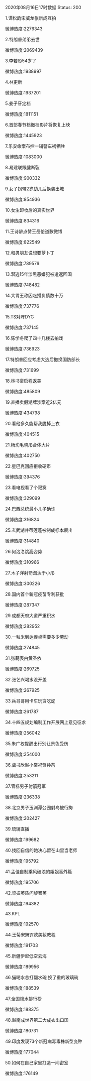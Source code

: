 2020年08月16日17时数据
Status: 200

1.谭松韵宋威龙张新成互拍

微博热度:2276343

2.特朗普弟弟去世

微博热度:2069439

3.李若彤54岁了

微博热度:1938997

4.林更新

微博热度:1937201

5.姜子牙定档

微博热度:1811151

6.首部春节档撤档影片将恢复上映

微博热度:1445923

7.乐安命案布控一辅警车祸牺牲

微博热度:1083000

8.易建联跟腱断裂

微博热度:900332

9.女子拐带2岁幼儿后换装出城

微博热度:854936

10.女生卸妆后的真实世界

微博热度:834316

11.王诗龄点赞王岳伦道歉微博

微博热度:822549

12.和男朋友说想要萝卜丁

微博热度:789576

13.潜逃15年涉黑恶嫌犯被遣返回国

微博热度:748482

14.大胃王称因吃播负债数十万

微博热度:737776

15.TS对阵DYG

微博热度:737145

16.陈学冬爬了四十几楼去拍戏

微博热度:736923

17.特朗普回应考虑大选后撤换国防部长

微博热度:731699

18.林书豪启程返美

微博热度:485809

19.直播卖假潮牌涉案近2亿元

微博热度:434798

20.看他多久能帮我脱掉上衣

微博热度:404515

21.杨玏毛晓彤合体大片

微博热度:402750

22.星巴克回应拒收硬币

微博热度:394376

23.看电视看了个寂寞

微博热度:329099

24.巴西总统最小儿子确诊

微博热度:316824

25.玄武湖并蒂莲蓬被制成标本展出

微博热度:314840

26.何洛洛跳高姿势

微博热度:310966

27.木子洋射箭淘汰于小彤

微博热度:300226

28.国内首个新冠疫苗专利获批

微博热度:287347

29.成都天府大道严重积水

微博热度:282952

30.一粒米到达餐桌需要多少劳动

微博热度:274845

31.张萌表白黄圣依

微博热度:269725

32.张艺兴喝水没开盖

微博热度:267925

33.兵哥哥用卡车玩贪吃蛇

微博热度:261787

34.十四五规划编制工作开展网上意见征求

微博热度:256042

35.朱广权提醒出行别让景色受伤

微博热度:254000

36.虞书欣赵小棠祝贺孙芮

微博热度:253211

37.管栎男子射箭冠军

微博热度:236338

38.北京男子玉渊潭公园射鸟被行拘

微博热度:202427

39.琉璃直播

微博热度:199682

40.找回自信的她决心留在山里当老师

微博热度:195792

41.孟佳自制乘风破浪的姐姐番外篇

微博热度:195706

42.梁振英质问黎智英

微博热度:194382

43.KPL

微博热度:192570

44.王菊宋妍霏欧美妆教程

微博热度:191703

45.新疆伊犁低空云海

微博热度:189956

46.猫喝水总打翻水碗 换了重的玻璃碗

微博热度:188539

47.全国降水排行榜

微博热度:188375

48.越南成世界第二大成衣出口国

微博热度:180731

49.印度发现73个新冠病毒毒株新型变种

微博热度:177044

50.如何在自己家里打造一间密室

微博热度:176149


